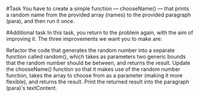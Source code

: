 #Task
You have to create a simple function — chooseName() — that prints a random name from the provided array (names) to the provided paragraph (para), and then run it once.

#Additional task
In this task, you return to the problem again, with the aim of improving it. The three improvements we want you to make are:

Refactor the code that generates the random number into a separate function called random(), which takes as parameters two generic bounds that the random number should be between, and returns the result.
Update the chooseName() function so that it makes use of the random number function, takes the array to choose from as a parameter (making it more flexible), and returns the result.
Print the returned result into the paragraph (para)'s textContent.
